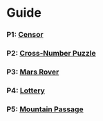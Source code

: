 # Guide

### P1: [Censor](P1.py)

### P2: [Cross-Number Puzzle](P2.py)

### P3: [Mars Rover](P3.py)

### P4: [Lottery](P4.py)

### P5: [Mountain Passage](P5.py)
